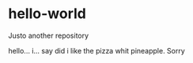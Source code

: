 # hello-world
Justo another repository 

hello... i... say did i like the pizza whit pineapple. Sorry

